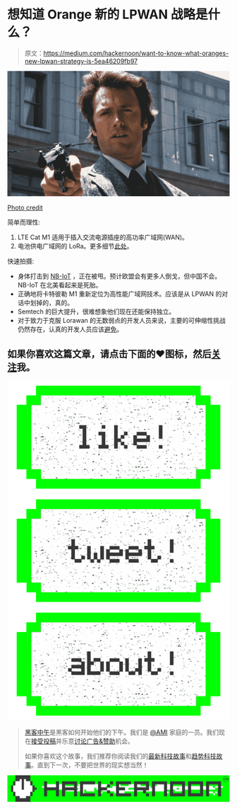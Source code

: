 # 想知道 Orange 新的 LPWAN 战略是什么？

> 原文：<https://medium.com/hackernoon/want-to-know-what-oranges-new-lpwan-strategy-is-5ea46209fb97>

![](img/b4c3b48e3a9a5cf726f86ba0077dd5b8.png)

[Photo credit](http://www.indiewire.com/2014/02/read-this-clint-eastwoods-1977-thank-you-letter-to-critic-andrew-sarris-for-dirty-harry-article-193660/)

简单而理性:

1.  LTE Cat M1 适用于插入交流电源插座的高功率广域网(WAN)。
2.  电池供电广域网的 LoRa。更多细节[此处](http://bit.ly/2sUl3Lo)。

快速拍摄:

*   身体打击到 [NB-IoT](http://bit.ly/2r6GuTW) ，正在被甩。预计欧盟会有更多人倒戈，但中国不会。NB-IoT 在北美看起来是死胎。
*   正确地将卡特彼勒 M1 重新定位为高性能广域网技术。应该是从 LPWAN 的对话中划掉的，真的。
*   Semtech 的巨大提升，很难想象他们现在还能保持独立。
*   对于致力于克服 Lorawan 的无数弱点的开发人员来说，主要的可伸缩性挑战仍然存在，认真的开发人员应该[避免](http://bit.ly/lorawan)。

###

## 如果你喜欢这篇文章，请点击下面的❤图标，然后[关注](/@patburns)我。

[![](img/50ef4044ecd4e250b5d50f368b775d38.png)](http://bit.ly/HackernoonFB)[![](img/979d9a46439d5aebbdcdca574e21dc81.png)](https://goo.gl/k7XYbx)[![](img/2930ba6bd2c12218fdbbf7e02c8746ff.png)](https://goo.gl/4ofytp)

> [黑客中午](http://bit.ly/Hackernoon)是黑客如何开始他们的下午。我们是 [@AMI](http://bit.ly/atAMIatAMI) 家庭的一员。我们现在[接受投稿](http://bit.ly/hackernoonsubmission)并乐意[讨论广告&赞助](mailto:partners@amipublications.com)机会。
> 
> 如果你喜欢这个故事，我们推荐你阅读我们的[最新科技故事](http://bit.ly/hackernoonlatestt)和[趋势科技故事](https://hackernoon.com/trending)。直到下一次，不要把世界的现实想当然！

![](img/be0ca55ba73a573dce11effb2ee80d56.png)